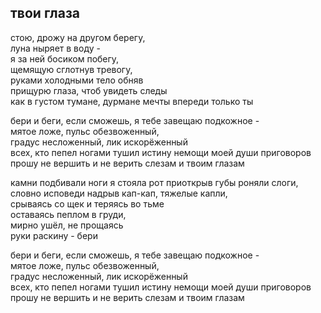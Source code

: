 ## твои глаза

стою, дрожу на другом берегу,   
луна ныряет в воду -   
я за ней босиком побегу,   
щемящую сглотнув тревогу,    
руками холодными тело обняв  
прищурю глаза, чтоб увидеть следы    
как в густом тумане, дурмане мечты
впереди только ты

бери и беги, если сможешь,
я тебе завещаю подкожное -   
мятое ложе, пульс обезвоженный,  
градус несложенный, лик искорёженный  
всех, кто пепел ногами тушил
истину немощи моей души
приговоров прошу не вершить и не верить слезам
и твоим глазам  

камни подбивали ноги
я стояла рот приоткрыв
губы роняли слоги, словно исповеди надрыв
кап-кап, тяжелые капли,   
срываясь со щек и теряясь во тьме  
оставаясь пеплом в груди,  
мирно ушёл, не прощаясь  
руки раскину - бери  

бери и беги, если сможешь,
я тебе завещаю подкожное -   
мятое ложе, пульс обезвоженный,  
градус несложенный, лик искорёженный  
всех, кто пепел ногами тушил
истину немощи моей души
приговоров прошу не вершить и не верить слезам
и твоим глазам  
